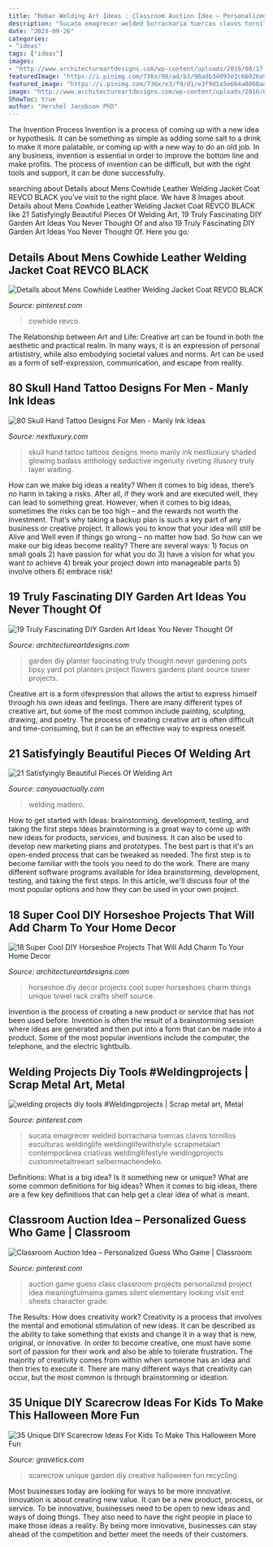 ```yaml
---
title: "Rebar Welding Art Ideas : Classroom Auction Idea – Personalized Guess Who Game"
description: "Sucata emagrecer welded borracharia tuercas clavos tornillos esculturas weldinglife weldiinglifewithstyle scrapmetalart contemporânea criativas weldingllifestyle weldingprojects custommetaltreeart selbermachendeko"
date: "2023-09-26"
categories:
- "ideas"
tags: ["ideas"]
images:
- "http://www.architectureartdesigns.com/wp-content/uploads/2016/08/17-9.jpg"
featuredImage: "https://i.pinimg.com/736x/98/ad/b3/98adb34093e2c66026a9f3a9c655d223.jpg"
featured_image: "https://i.pinimg.com/736x/e3/f9/d1/e3f9d1a5e6b4a0868aee23b19af82d1b.jpg"
image: "http://www.architectureartdesigns.com/wp-content/uploads/2016/08/17-9.jpg"
ShowToc: true
author: "Hershel Jacobson PhD"
---
```



The Invention Process
Invention is a process of coming up with a new idea or hypothesis. It can be something as simple as adding some salt to a drink to make it more palatable, or coming up with a new way to do an old job. In any business, invention is essential in order to improve the bottom line and make profits. The process of invention can be difficult, but with the right tools and support, it can be done successfully.

	

		
searching about Details about Mens Cowhide Leather Welding Jacket Coat REVCO BLACK you've visit to the right place. We have 8 Images about Details about Mens Cowhide Leather Welding Jacket Coat REVCO BLACK like 21 Satisfyingly Beautiful Pieces Of Welding Art, 19 Truly Fascinating DIY Garden Art Ideas You Never Thought Of and also 19 Truly Fascinating DIY Garden Art Ideas You Never Thought Of. Here you go:
		
    
## Details About Mens Cowhide Leather Welding Jacket Coat REVCO BLACK

<img loading=lazy src="https://i.pinimg.com/736x/98/ad/b3/98adb34093e2c66026a9f3a9c655d223.jpg" onerror="this.onerror=null;this.src='https://tse2.mm.bing.net/th?id=OIP.ayeJwswMbcDObrFxDonurQHaKZ&amp;pid=15.1';" alt="Details about Mens Cowhide Leather Welding Jacket Coat REVCO BLACK">

_Source: pinterest.com_

>cowhide revco. 

	

The Relationship between Art and Life:
Creative art can be found in both the aesthetic and practical realm. In many ways, it is an expression of personal artististry, while also embodying societal values and norms. Art can be used as a form of self-expression, communication, and escape from reality.

    
## 80 Skull Hand Tattoo Designs For Men - Manly Ink Ideas

<img loading=lazy src="http://nextluxury.com/wp-content/uploads/glowing-blue-skull-shaded-mens-hand-tattoos.jpg" onerror="this.onerror=null;this.src='https://tse3.mm.bing.net/th?id=OIP.johaX2EBiYKWfBVOHLDEwgHaKO&amp;pid=15.1';" alt="80 Skull Hand Tattoo Designs For Men - Manly Ink Ideas">

_Source: nextluxury.com_

>skull hand tattoo tattoos designs mens manly ink nextluxury shaded glowing badass anthology seductive ingenuity riveting illusory truly layer waiting. 

	

How can we make big ideas a reality?
When it comes to big ideas, there’s no harm in taking a risks. After all, if they work and are executed well, they can lead to something great. However, when it comes to big ideas, sometimes the risks can be too high – and the rewards not worth the investment. That’s why taking a backup plan is such a key part of any business or creative project. It allows you to know that your idea will still be Alive and Well even if things go wrong – no matter how bad. So how can we make our big ideas become reality?
There are several ways: 1) focus on small goals 2) have passion for what you do 3) have a vision for what you want to achieve 4) break your project down into manageable parts 5) involve others 6) embrace risk!

    
## 19 Truly Fascinating DIY Garden Art Ideas You Never Thought Of

<img loading=lazy src="http://www.architectureartdesigns.com/wp-content/uploads/2015/09/1550.jpg" onerror="this.onerror=null;this.src='https://tse4.mm.bing.net/th?id=OIP.FBjZTQyX6WwBceTL2B0flQHaMg&amp;pid=15.1';" alt="19 Truly Fascinating DIY Garden Art Ideas You Never Thought Of">

_Source: architectureartdesigns.com_

>garden diy planter fascinating truly thought never gardening pots tipsy yard pot planters project flowers gardens plant source tower projects. 

	

Creative art is a form ofexpression that allows the artist to express himself through his own ideas and feelings. There are many different types of creative art, but some of the most common include painting, sculpting, drawing, and poetry. The process of creating creative art is often difficult and time-consuming, but it can be an effective way to express oneself.

    
## 21 Satisfyingly Beautiful Pieces Of Welding Art

<img loading=lazy src="http://canyouactually.com/wp-content/uploads/welding-art-by-david-madero-10.jpg" onerror="this.onerror=null;this.src='https://tse1.mm.bing.net/th?id=OIP.V6dgw5_DUrEIOs_8ytvxDAHaJ4&amp;pid=15.1';" alt="21 Satisfyingly Beautiful Pieces Of Welding Art">

_Source: canyouactually.com_

>welding madero. 

	

How to get started with Ideas: brainstorming, development, testing, and taking the first steps
Ideas brainstorming is a great way to come up with new ideas for products, services, and business. It can also be used to develop new marketing plans and prototypes. The best part is that it's an open-ended process that can be tweaked as needed. The first step is to become familiar with the tools you need to do the work. There are many different software programs available for Idea brainstorming, development, testing, and taking the first steps. In this article, we'll discuss four of the most popular options and how they can be used in your own project.

    
## 18 Super Cool DIY Horseshoe Projects That Will Add Charm To Your Home Decor

<img loading=lazy src="http://www.architectureartdesigns.com/wp-content/uploads/2016/08/17-9.jpg" onerror="this.onerror=null;this.src='https://tse1.mm.bing.net/th?id=OIP.QvOkw_1oG8sG4kyZv84RMwHaJ6&amp;pid=15.1';" alt="18 Super Cool DIY Horseshoe Projects That Will Add Charm To Your Home Decor">

_Source: architectureartdesigns.com_

>horseshoe diy decor projects cool super horseshoes charm things unique towel rack crafts shelf source. 

	

Invention is the process of creating a new product or service that has not been used before. Invention is often the result of a brainstorming session where ideas are generated and then put into a form that can be made into a product. Some of the most popular inventions include the computer, the telephone, and the electric lightbulb.

    
## Welding Projects Diy Tools #Weldingprojects | Scrap Metal Art, Metal

<img loading=lazy src="https://i.pinimg.com/originals/83/94/79/8394794ccb16db1ffd3c2b5581641073.jpg" onerror="this.onerror=null;this.src='https://tse1.mm.bing.net/th?id=OIP.vC75A1QBHtSmEppI19PGVgHaJ4&amp;pid=15.1';" alt="welding projects diy tools #Weldingprojects | Scrap metal art, Metal">

_Source: pinterest.com_

>sucata emagrecer welded borracharia tuercas clavos tornillos esculturas weldinglife weldiinglifewithstyle scrapmetalart contemporânea criativas weldingllifestyle weldingprojects custommetaltreeart selbermachendeko. 

	

Definitions: What is a big idea? Is it something new or unique? What are some common definitions for big ideas?
When it comes to big ideas, there are a few key definitions that can help get a clear idea of what is meant.

    
## Classroom Auction Idea – Personalized Guess Who Game | Classroom

<img loading=lazy src="https://i.pinimg.com/736x/e3/f9/d1/e3f9d1a5e6b4a0868aee23b19af82d1b.jpg" onerror="this.onerror=null;this.src='https://tse1.mm.bing.net/th?id=OIP.Yyexp9fRAzgyD6uQU2FF3gAAAA&amp;pid=15.1';" alt="Classroom Auction Idea – Personalized Guess Who Game | Classroom">

_Source: pinterest.com_

>auction game guess class classroom projects personalized project idea meaningfulmama games silent elementary looking visit end sheets character grade. 

	

The Results: How does creativity work?
Creativity is a process that involves the mental and emotional stimulation of new ideas. It can be described as the ability to take something that exists and change it in a way that is new, original, or innovative. In order to become creative, one must have some sort of passion for their work and also be able to tolerate frustration. The majority of creativity comes from within when someone has an idea and then tries to execute it. There are many different ways that creativity can occur, but the most common is through brainstorming or ideation.

    
## 35 Unique DIY Scarecrow Ideas For Kids To Make This Halloween More Fun

<img loading=lazy src="http://www.gravetics.com/wp-content/uploads/2017/07/creative-recycling-ideas-for-the-garden.jpg" onerror="this.onerror=null;this.src='https://tse1.mm.bing.net/th?id=OIP.AKD4Qd4Di2xWJn2YoSBU_wHaLH&amp;pid=15.1';" alt="35 Unique DIY Scarecrow Ideas For Kids To Make This Halloween More Fun">

_Source: gravetics.com_

>scarecrow unique garden diy creative halloween fun recycling. 

	

Most businesses today are looking for ways to be more innovative. Innovation is about creating new value. It can be a new product, process, or service. To be innovative, businesses need to be open to new ideas and ways of doing things. They also need to have the right people in place to make those ideas a reality. By being more innovative, businesses can stay ahead of the competition and better meet the needs of their customers.

